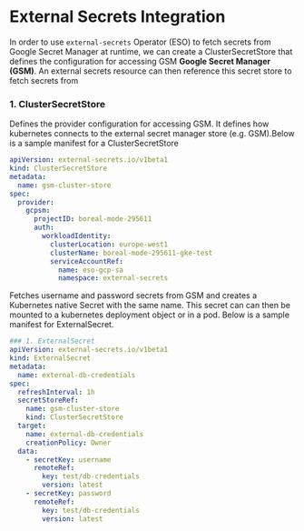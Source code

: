 # External Secrets Integration

In order to use `external-secrets` Operator (ESO) to fetch secrets from Google Secret Manager at runtime, we can create a ClusterSecretStore
that defines the configuration for accessing GSM **Google Secret Manager (GSM)**. An external secrets resource can then reference this secret store to fetch secrets from 

### 1. ClusterSecretStore

Defines the provider configuration for accessing GSM. It defines how kubernetes connects to the external secret manager store (e.g. GSM).Below is a sample manifest for a ClusterSecretStore

```yaml
apiVersion: external-secrets.io/v1beta1
kind: ClusterSecretStore
metadata:
  name: gsm-cluster-store
spec:
  provider:
    gcpsm:
      projectID: boreal-mode-295611
      auth:
        workloadIdentity:
          clusterLocation: europe-west1
          clusterName: boreal-mode-295611-gke-test
          serviceAccountRef:
            name: eso-gcp-sa
            namespace: external-secrets
```

Fetches username and password secrets from GSM and creates a Kubernetes native Secret with the same name. This secret can
can then be mounted to a kubernetes deployment object or in a pod. Below is a sample manifest for ExternalSecret.
```yaml
### 1. ExternalSecret
apiVersion: external-secrets.io/v1beta1
kind: ExternalSecret
metadata:
  name: external-db-credentials
spec:
  refreshInterval: 1h
  secretStoreRef:
    name: gsm-cluster-store
    kind: ClusterSecretStore
  target:
    name: external-db-credentials
    creationPolicy: Owner
  data:
    - secretKey: username
      remoteRef:
        key: test/db-credentials
        version: latest
    - secretKey: password
      remoteRef:
        key: test/db-credentials
        version: latest
```

